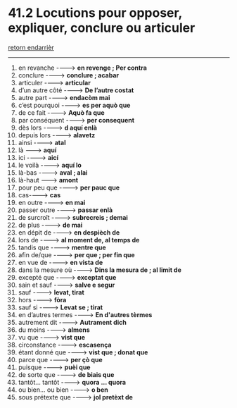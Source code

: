# 41.2 Locutions pour opposer, expliquer, conclure ou articuler

[retorn endarrièr](../../../menu_fiches.md)

---

1. en revanche  ----> **en revenge ; Per contra**
2. conclure ----> **conclure ; acabar**
3. articuler ----> **articular**
4. d’un autre côté   ----> **De l’autre costat**
5. autre part ----> **endacòm mai**
6. c’est pourquoi   ----> **es per aquò que**
7. de ce fait   ----> **Aquò fa que**
8. par conséquent   ----> **per consequent**
9. dès lors ----> **d aquí enlà**
10. depuis lors   ----> **alavetz**
11. ainsi   ----> **atal**
12. là ---> **aquí**
13. ici ----> **aicí**
14. le voilà ----> **aquí lo**
15. là-bas ----> **aval ; alai**
16. là-haut ---> **amont**
17. pour peu que   ----> **per pauc que**
18. cas----> **cas**
19. en outre   ----> **en mai**
20. passer outre ----> **passar enlà**
21. de surcroît   ----> **subrecreis ; demai**
22. de plus   ----> **de mai**
24. en dépit de   ----> **en despièch de**
26. lors de   ----> **al moment de, al temps de**
27. tandis que   ----> **mentre que**
28. afin de/que   ----> **per que ; per fin que**
29. en vue de   ----> **en vista de**
30. dans la mesure où   ----> **Dins la mesura de ; al limit de**
31. excepté que   ----> **exceptat que**
32. sain et sauf ----> **salve e segur**
33. sauf ----> **levat, tirat**
34. hors ----> **fòra**
35. sauf si   ----> **Levat se ; tirat**
36. en d’autres termes   ----> **En d'autres tèrmes**
37. autrement dit   ----> **Autrament dich**
38. du moins   ----> **almens**
39. vu que   ----> **vist que**
40. circonstance ----> **escasença**
41. étant donné que   ----> **vist que ; donat que**
42. parce que   ----> **per çò que**
43. puisque   ----> **puèi que**
45. de sorte que   ----> **de biais que**
46. tantôt… tantôt   ----> **quora ... quora**
46. ou bien… ou bien   ----> **o ben**
48. sous prétexte que   ----> **jol pretèxt de**
